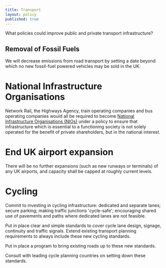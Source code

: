 ```yaml
---
title: Transport
layout: policy
published: true
---
```


What policies could improve public and private transport infrastructure?

## Removal of Fossil Fuels

We will decrease emissions from road transport by setting a date beyond which no new fossil-fuel powered vehicles may be sold in the UK.

# National Infrastructure Organisations

Network Rail, the Highways Agency, train operating companies and bus operating companies would all be required to become [National Infrastructure Organisations (NIOs)](infrastructure.html) under a policy to ensure that infrastructure which is essential to a functioning society is not solely operated for the benefit of private shareholders, but in the national interest.

# End UK airport expansion

There will be no further expansions (such as new runways or terminals) of any UK airports, and capacity shall be capped at roughly current levels.


# Cycling 

Commit to investing in cycling infrastructure: dedicated and separate lanes; secure parking; making traffic junctions 'cycle-safe'; encouraging shared use of pavements and paths where dedicated lanes are not feasible.

Put in place clear and simple standards to cover cycle lane design, signage, continuity and traffic signals. Extend existing transport planning requirements to always include these new cycling standards.

Put in place a program to bring existing roads up to these new standards.

Consult with leading cycle planning countries on setting down these standards.